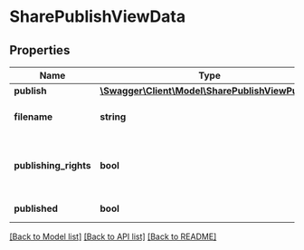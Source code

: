 # SharePublishViewData

## Properties
Name | Type | Description | Notes
------------ | ------------- | ------------- | -------------
**publish** | [**\Swagger\Client\Model\SharePublishViewPublish**](SharePublishViewPublish.md) |  | 
**filename** | **string** | Filename of the similar asset | 
**publishing_rights** | **bool** | If the current user has rights to publish | 
**published** | **bool** | If the asset is published | 

[[Back to Model list]](../README.md#documentation-for-models) [[Back to API list]](../README.md#documentation-for-api-endpoints) [[Back to README]](../README.md)


